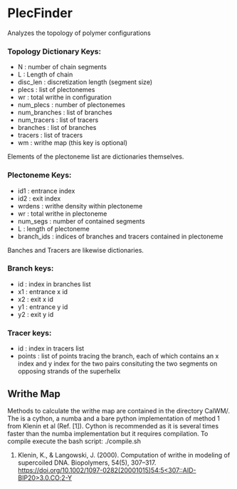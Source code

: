 # PlecFinder
Analyzes the topology of polymer configurations



### Topology Dictionary Keys:
- N :         number of chain segments
- L : Length of chain
- disc_len : discretization length (segment size)
- plecs :     list of plectonemes
- wr :  total writhe in configuration
- num_plecs :  number of plectonemes
- num_branches :  list of branches
- num_tracers :  list of tracers
- branches :  list of branches
- tracers :  list of tracers
- wm : writhe map (this key is optional)

Elements of the plectoneme list are dictionaries themselves. 
### Plectoneme Keys:
- id1 : entrance index
- id2 : exit index
- wrdens : writhe density within plectoneme
- wr : total writhe in plectoneme
- num_segs : number of contained segments
- L : length of plectoneme
- branch_ids : indices of branches and tracers contained in plectoneme

Banches and Tracers are likewise dictionaries. 
### Branch keys:
- id : index in branches list
- x1 : entrance x id
- x2 : exit x id
- y1 : entrance y id
- y2 : exit y id

### Tracer keys:
- id : index in tracers list
- points : list of points tracing the branch, each of which contains an x index and y index for the two pairs consituting the two segments on opposing strands of the superhelix 
        
        
## Writhe Map
Methods to calculate the writhe map are contained in the directory CalWM/. The is a cython, a numba and a bare python implementation of method 1 from Klenin et al (Ref. [1]). Cython is recommended as it is several times faster than the numba implementation but it requires compilation. To compile execute the bash script: ./compile.sh


1. Klenin, K., & Langowski, J. (2000). Computation of writhe in modeling of supercoiled DNA. Biopolymers, 54(5), 307–317. [https://doi.org/10.1002/1097-0282(20001015)54:5<307::AID-BIP20>3.0.CO;2-Y](https://doi.org/10.1002/1097-0282(20001015)54:5<307::AID-BIP20>3.0.CO;2-Y)
